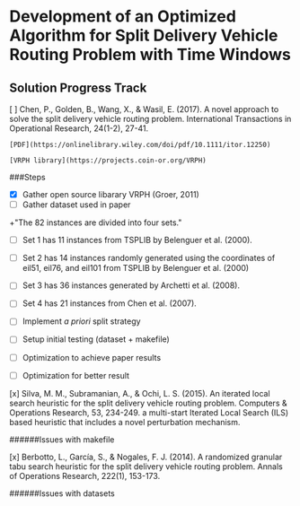 ﻿# Development of an Optimized Algorithm for Split Delivery Vehicle Routing Problem with Time Windows

## Solution Progress Track
[ ] Chen, P., Golden, B., Wang, X., &amp; Wasil, E. (2017). A novel approach to solve the split delivery vehicle routing problem. International Transactions in Operational Research, 24(1-2), 27-41.
	
	[PDF](https://onlinelibrary.wiley.com/doi/pdf/10.1111/itor.12250)

	[VRPH library](https://projects.coin-or.org/VRPH)

###Steps
 + [x] Gather open source libarary VRPH (Groer, 2011)
 + [ ] Gather dataset used in paper

  +"The 82 instances are divided into four sets."
   +[ ] Set 1 has 11 instances from TSPLIB by Belenguer et al. (2000).
   +[ ] Set 2 has 14 instances randomly generated using the coordinates of eil51, eil76, and eil101 from TSPLIB by Belenguer et al. (2000)
   +[ ] Set 3 has 36 instances generated by Archetti et al. (2008).
   +[ ] Set 4 has 21 instances from Chen et al. (2007).
		
 + [ ] Implement *a priori* split strategy 
 + [ ] Setup initial testing (dataset + makefile)
 + [ ] Optimization to achieve paper results
 + [ ] Optimization for better result
	
[x] Silva, M. M., Subramanian, A., &amp; Ochi, L. S. (2015). An iterated local search heuristic for the split delivery vehicle routing problem. Computers &amp; Operations Research, 53, 234-249.
	a multi-start Iterated Local Search (ILS) based heuristic that includes a novel perturbation mechanism. 
	
######Issues with makefile

[x] Berbotto, L., García, S., &amp; Nogales, F. J. (2014). A randomized granular tabu search heuristic for the split delivery vehicle routing problem. Annals of Operations Research, 222(1), 153-173.

######Issues with datasets